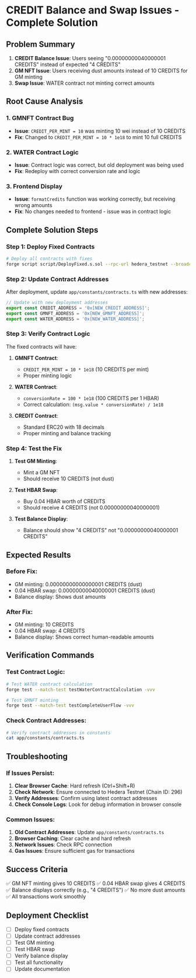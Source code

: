 # CREDIT Balance and Swap Issues - Complete Solution

## Problem Summary

1. **CREDIT Balance Issue**: Users seeing "0.00000000040000001 CREDITS" instead of expected "4 CREDITS"
2. **GM NFT Issue**: Users receiving dust amounts instead of 10 CREDITS for GM minting
3. **Swap Issue**: WATER contract not minting correct amounts

## Root Cause Analysis

### 1. GMNFT Contract Bug
- **Issue**: `CREDIT_PER_MINT = 10` was minting 10 wei instead of 10 CREDITS
- **Fix**: Changed to `CREDIT_PER_MINT = 10 * 1e18` to mint 10 full CREDITS

### 2. WATER Contract Logic
- **Issue**: Contract logic was correct, but old deployment was being used
- **Fix**: Redeploy with correct conversion rate and logic

### 3. Frontend Display
- **Issue**: `formatCredits` function was working correctly, but receiving wrong amounts
- **Fix**: No changes needed to frontend - issue was in contract logic

## Complete Solution Steps

### Step 1: Deploy Fixed Contracts

```bash
# Deploy all contracts with fixes
forge script script/DeployFixed.s.sol --rpc-url hedera_testnet --broadcast --gas-limit 60000000
```

### Step 2: Update Contract Addresses

After deployment, update `app/constants/contracts.ts` with new addresses:

```typescript
// Update with new deployment addresses
export const CREDIT_ADDRESS = '0x[NEW_CREDIT_ADDRESS]';
export const GMNFT_ADDRESS = '0x[NEW_GMNFT_ADDRESS]';
export const WATER_ADDRESS = '0x[NEW_WATER_ADDRESS]';
```

### Step 3: Verify Contract Logic

The fixed contracts will have:

1. **GMNFT Contract**:
   - `CREDIT_PER_MINT = 10 * 1e18` (10 CREDITS per mint)
   - Proper minting logic

2. **WATER Contract**:
   - `conversionRate = 100 * 1e18` (100 CREDITS per 1 HBAR)
   - Correct calculation: `(msg.value * conversionRate) / 1e18`

3. **CREDIT Contract**:
   - Standard ERC20 with 18 decimals
   - Proper minting and balance tracking

### Step 4: Test the Fix

1. **Test GM Minting**:
   - Mint a GM NFT
   - Should receive 10 CREDITS (not dust)

2. **Test HBAR Swap**:
   - Buy 0.04 HBAR worth of CREDITS
   - Should receive 4 CREDITS (not 0.00000000040000001)

3. **Test Balance Display**:
   - Balance should show "4 CREDITS" not "0.00000000040000001 CREDITS"

## Expected Results

### Before Fix:
- GM minting: 0.00000000000000001 CREDITS (dust)
- 0.04 HBAR swap: 0.00000000040000001 CREDITS (dust)
- Balance display: Shows dust amounts

### After Fix:
- GM minting: 10 CREDITS
- 0.04 HBAR swap: 4 CREDITS
- Balance display: Shows correct human-readable amounts

## Verification Commands

### Test Contract Logic:
```bash
# Test WATER contract calculation
forge test --match-test testWaterContractCalculation -vvv

# Test GMNFT minting
forge test --match-test testCompleteUserFlow -vvv
```

### Check Contract Addresses:
```bash
# Verify contract addresses in constants
cat app/constants/contracts.ts
```

## Troubleshooting

### If Issues Persist:

1. **Clear Browser Cache**: Hard refresh (Ctrl+Shift+R)
2. **Check Network**: Ensure connected to Hedera Testnet (Chain ID: 296)
3. **Verify Addresses**: Confirm using latest contract addresses
4. **Check Console Logs**: Look for debug information in browser console

### Common Issues:

1. **Old Contract Addresses**: Update `app/constants/contracts.ts`
2. **Browser Caching**: Clear cache and hard refresh
3. **Network Issues**: Check RPC connection
4. **Gas Issues**: Ensure sufficient gas for transactions

## Success Criteria

✅ GM NFT minting gives 10 CREDITS
✅ 0.04 HBAR swap gives 4 CREDITS  
✅ Balance displays correctly (e.g., "4 CREDITS")
✅ No more dust amounts
✅ All transactions work smoothly

## Deployment Checklist

- [ ] Deploy fixed contracts
- [ ] Update contract addresses
- [ ] Test GM minting
- [ ] Test HBAR swap
- [ ] Verify balance display
- [ ] Test all functionality
- [ ] Update documentation

